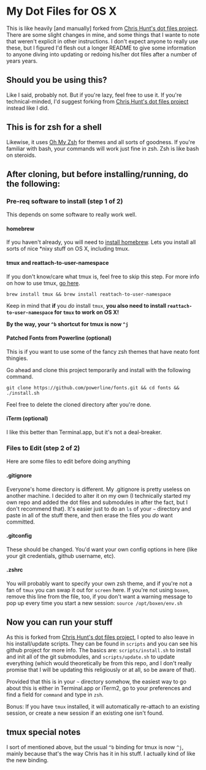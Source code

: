 # My Dot Files for OS X

This is like heavily [and manually] forked from [Chris Hunt's dot files project](https://github.com/chrishunt/dot-files).  There are some slight changes in mine, and some things that I wante to note that weren't explicit in other instructions. I don't expect anyone to really use these, but I figured I'd flesh out a longer README to give some information to anyone diving into updating or redoing his/her dot files after a number of years years.

## Should you be using this?

Like I said, probably not. But if you're lazy, feel free to use it. If you're technical-minded, I'd suggest forking from [Chris Hunt's dot files project](https://github.com/chrishunt/dot-files) instead like I did.

## This is for zsh for a shell

Likewise, it uses [Oh My Zsh](https://github.com/robbyrussell/oh-my-zsh/) for themes and all sorts of goodness. If you're familiar with bash, your commands will work just fine in zsh. Zsh is like bash on steroids.

## After cloning, but before installing/running, do the following:

### Pre-req software to install (step 1 of 2)

This depends on some software to really work well.

#### homebrew

If you haven't already, you will need to [install homebrew](http://brew.sh/). Lets you install all sorts of nice *nixy stuff on OS X, including tmux.

#### tmux and reattach-to-user-namespace

If you don't know/care what tmux is, feel free to skip this step. For more info on how to use tmux, [go here](http://code.tutsplus.com/tutorials/intro-to-tmux--net-33889).

`brew install tmux && brew install reattach-to-user-namespace`

Keep in mind that **if** you _do_ install `tmux`, **you also need to install `reattach-to-user-namespace` for `tmux` to work on OS X!**

**By the way, your `^b` shortcut for tmux is now `^j`**

#### Patched Fonts from Powerline (optional)

This is if you want to use some of the fancy zsh themes that have neato font thingies. 

Go ahead and clone this project temporarily and install with the following command.

`git clone https://github.com/powerline/fonts.git && cd fonts && ./install.sh`

Feel free to delete the cloned directory after you're done.

#### iTerm (optional)

I like this better than Terminal.app, but it's not a deal-breaker.

### Files to Edit (step 2 of 2)

Here are some files to edit before doing anything

#### .gitignore

Everyone's home directory is different. My .gitignore is pretty useless on another machine.  I decided to alter it on my own (I technically started my own repo and added the dot files and submodules in after the fact, but I don't recommend that). It's easier just to do an `ls` of your `~` directory and paste in all of the stuff there, and then erase the files you _do_ want committed.

#### .gitconfig

These should be changed. You'd want your own config options in here (like your git credentials, github username, etc).

#### .zshrc

You will probably want to specify your own zsh theme, and if you're not a fan of `tmux` you can swap it out for `screen` here. If you're not using `boxen`, remove this line from the file, too, if you don't want a warning message to pop up every time you start a new session: `source /opt/boxen/env.sh`


## Now you can run your stuff

As this is forked from [Chris Hunt's dot files project](https://github.com/chrishunt/dot-files), I opted to also leave in his install/update scripts. They can be found in `scripts` and you can see his github project for more info. The basics are: `scripts/install.sh` to install and init all of the git submodules, and `scripts/update.sh` to update everything (which would theoretically be from this repo, and I don't really promise that I will be updating this religiously or at all, so be aware of that).

Provided that this is in your `~` directory somehow, the easiest way to go about this is either in Terminal.app or iTerm2, go to your preferences and find a field for `command` and type in `zsh`.

Bonus: If you have `tmux` installed, it will automatically re-attach to an existing session, or create a new session if an existing one isn't found.

## tmux special notes

I sort of mentioned above, but the usual `^b` binding for tmux is now `^j`, mainly because that's the way Chris has it in his stuff. I actually kind of like the new binding.
